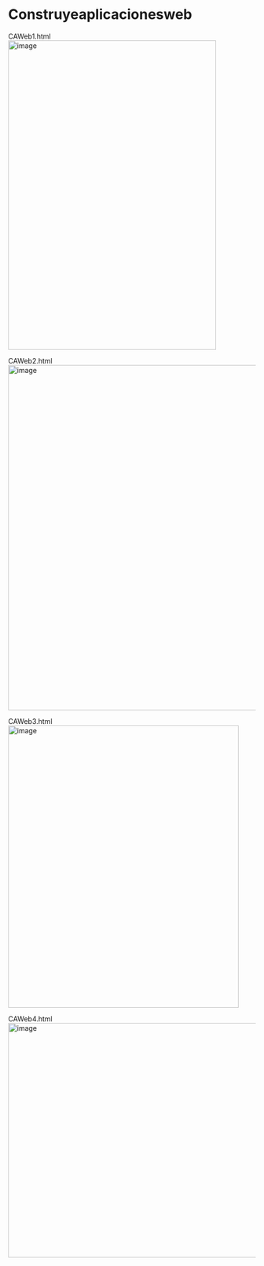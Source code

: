# Construyeaplicacionesweb

CAWeb1.html <br> <img width="423" height="629" alt="image" src="https://github.com/user-attachments/assets/fe7c9998-3c6e-4e5f-bd78-fde5176f7f39" />

CAWeb2.html <br> <img width="1366" height="702" alt="image" src="https://github.com/user-attachments/assets/c48d90d4-a488-4173-98b5-27e8506d2098" />

CAWeb3.html <br> <img width="469" height="574" alt="image" src="https://github.com/user-attachments/assets/7cee1537-a583-47ec-868b-cc2c649f66cf" />

CAWeb4.html <br> <img width="610" height="477" alt="image" src="https://github.com/user-attachments/assets/16cd0e61-c975-4904-8d31-e2aba51238a4" />
